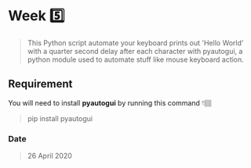# Week 5️⃣

> This Python script automate your keyboard prints out 'Hello World' with a quarter second delay after each character with pyautogui, a python module used to automate stuff like mouse keyboard action.

## Requirement

You will need to install **pyautogui** by running this command 👇🏽
> pip install pyautogui

### Date

> 26 April 2020
